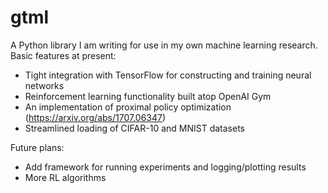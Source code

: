 # gtml
A Python library I am writing for use in my own machine learning research.  Basic features at present:
 * Tight integration with TensorFlow for constructing and training neural networks
 * Reinforcement learning functionality built atop OpenAI Gym
 * An implementation of proximal policy optimization (https://arxiv.org/abs/1707.06347)
 * Streamlined loading of CIFAR-10 and MNIST datasets

Future plans:
 * Add framework for running experiments and logging/plotting results
 * More RL algorithms
